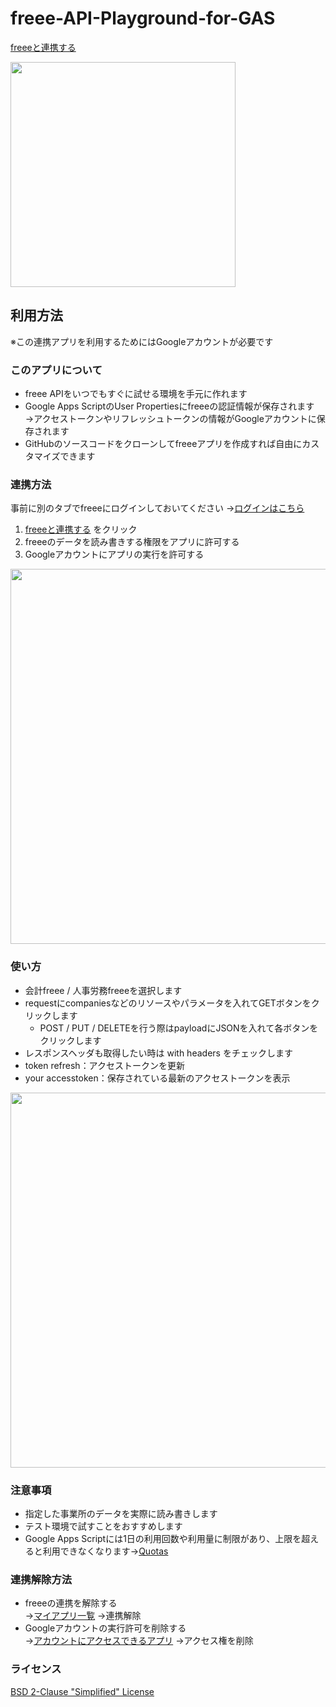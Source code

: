 # freee-API-Playground-for-GAS

<a href="https://accounts.secure.freee.co.jp/public_api/authorize?client_id=c5f4e365ce4dee9df3d8ecb0d99794b77ebba3624f90db02de0c8cc58bab3c72&redirect_uri=https%3A%2F%2Fscript.google.com%2Fmacros%2Fs%2FAKfycbzcDPjC5EbWBNO15UlYei9yXAbfB96hVByUyhBbr4nVh4xgLA4e%2Fexec&response_type=code">freeeと連携する</a>
<br>

<img src="https://user-images.githubusercontent.com/5506377/85730917-039d1f80-b735-11ea-9e95-a6cd09653bc2.png" width="360px">

## 利用方法

※この連携アプリを利用するためにはGoogleアカウントが必要です

### このアプリについて
- freee APIをいつでもすぐに試せる環境を手元に作れます
- Google Apps ScriptのUser Propertiesにfreeeの認証情報が保存されます<br>
  →アクセストークンやリフレッシュトークンの情報がGoogleアカウントに保存されます
- GitHubのソースコードをクローンしてfreeeアプリを作成すれば自由にカスタマイズできます



### 連携方法

事前に別のタブでfreeeにログインしておいてください →<a href="https://accounts.secure.freee.co.jp/login/accounting?a=false&e=0&o=true">ログインはこちら</a>

1. <a href="https://accounts.secure.freee.co.jp/public_api/authorize?client_id=c5f4e365ce4dee9df3d8ecb0d99794b77ebba3624f90db02de0c8cc58bab3c72&redirect_uri=https%3A%2F%2Fscript.google.com%2Fmacros%2Fs%2FAKfycbzcDPjC5EbWBNO15UlYei9yXAbfB96hVByUyhBbr4nVh4xgLA4e%2Fexec&response_type=code">freeeと連携する</a> をクリック
2. freeeのデータを読み書きする権限をアプリに許可する
3. Googleアカウントにアプリの実行を許可する
<img src="https://user-images.githubusercontent.com/5506377/85800872-b349b000-b77c-11ea-99e4-a79b6f15f1da.png" width="600px">


### 使い方
- 会計freee / 人事労務freeeを選択します
- requestにcompaniesなどのリソースやパラメータを入れてGETボタンをクリックします
  - POST / PUT / DELETEを行う際はpayloadにJSONを入れて各ボタンをクリックします
- レスポンスヘッダも取得したい時は with headers をチェックします
- token refresh：アクセストークンを更新
- your accesstoken：保存されている最新のアクセストークンを表示
<img src="https://user-images.githubusercontent.com/5506377/85800938-d1afab80-b77c-11ea-8edf-cc25a0e105f4.png" width="600px">


### 注意事項
- 指定した事業所のデータを実際に読み書きします
- テスト環境で試すことをおすすめします
- Google Apps Scriptには1日の利用回数や利用量に制限があり、上限を超えると利用できなくなります→<a href="https://developers.google.com/apps-script/guides/services/quotas">Quotas</a>

### 連携解除方法
- freeeの連携を解除する<br>
  →<a href="https://app.secure.freee.co.jp/developers/applications">マイアプリ一覧</a>
  →連携解除
- Googleアカウントの実行許可を削除する<br>
  →<a href="https://myaccount.google.com/permissions?pli=1">アカウントにアクセスできるアプリ</a>
  →アクセス権を削除
  

### ライセンス
<a href="https://github.com/satoshixsea/freee-API-Playground-for-GAS/blob/master/LICENSE">BSD 2-Clause "Simplified" License</a>

